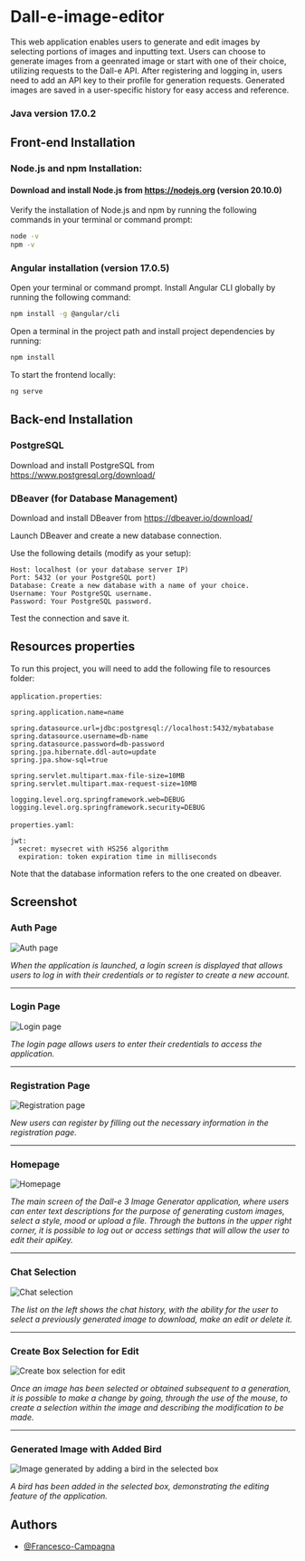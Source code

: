 
# Dall-e-image-editor

This web application enables users to generate and edit images by selecting portions of images and inputting text. Users can choose to generate images from a geenrated image or start with one of their choice, utilizing requests to the Dall-e API. After registering and logging in, users need to add an API key to their profile for generation requests. Generated images are saved in a user-specific history for easy access and reference.


### Java version 17.0.2

## Front-end Installation

### Node.js and npm Installation:

#### Download and install Node.js from https://nodejs.org (version 20.10.0)

Verify the installation of Node.js and npm by running the following commands in your terminal or command prompt:

```bash
node -v
npm -v
```

### Angular installation (version 17.0.5)

Open your terminal or command prompt.
Install Angular CLI globally by running the following command:

```bash
npm install -g @angular/cli
```

Open a terminal in the project path and install project dependencies by running:

```bash
npm install
```


To start the frontend locally:

```bash
ng serve
```

## Back-end Installation

### PostgreSQL

Download and install PostgreSQL from https://www.postgresql.org/download/

### DBeaver (for Database Management)
Download and install DBeaver from https://dbeaver.io/download/

Launch DBeaver and create a new database connection.

Use the following details (modify as your setup):
```
Host: localhost (or your database server IP)
Port: 5432 (or your PostgreSQL port)
Database: Create a new database with a name of your choice.
Username: Your PostgreSQL username.
Password: Your PostgreSQL password.
```
Test the connection and save it.

## Resources properties

To run this project, you will need to add the following file to resources folder:

`application.properties`:

```
spring.application.name=name

spring.datasource.url=jdbc:postgresql://localhost:5432/mybatabase
spring.datasource.username=db-name
spring.datasource.password=db-password
spring.jpa.hibernate.ddl-auto=update
spring.jpa.show-sql=true

spring.servlet.multipart.max-file-size=10MB
spring.servlet.multipart.max-request-size=10MB

logging.level.org.springframework.web=DEBUG
logging.level.org.springframework.security=DEBUG

```

`properties.yaml`:

```
jwt:
  secret: mysecret with HS256 algorithm
  expiration: token expiration time in milliseconds
```

Note that the database information refers to the one created on dbeaver.

## Screenshot

### Auth Page
![Auth page](Images/auth_screen.png)

*When the application is launched, a login screen is displayed that allows users to log in with their credentials or to register to create a new account.*

---

### Login Page
![Login page](Images/login.png)

*The login page allows users to enter their credentials to access the application.*

---

### Registration Page
![Registration page](Images/registration.png)

*New users can register by filling out the necessary information in the registration page.*

---

### Homepage
![Homepage](Images/homepage.png)

*The main screen of the Dall-e 3 Image Generator application, where users can enter text descriptions for the purpose of generating custom images, select a style, mood or upload a file. Through the buttons in the upper right corner, it is possible to log out or access settings that will allow the user to edit their apiKey.*

---

### Chat Selection
![Chat selection](Images/chat_selection.png)

*The list on the left shows the chat history, with the ability for the user to select a previously generated image to download, make an edit or delete it.*

---

### Create Box Selection for Edit
![Create box selection for edit](Images/edit.png)

*Once an image has been selected or obtained subsequent to a generation, it is possible to make a change by going, through the use of the mouse, to create a selection within the image and describing the modification to be made.*

---

### Generated Image with Added Bird
![Image generated by adding a bird in the selected box](Images/generation.png)

*A bird has been added in the selected box, demonstrating the editing feature of the application.*


## Authors

- [@Francesco-Campagna](https://github.com/Francesco-Campagna)

